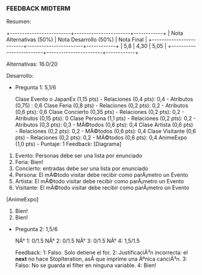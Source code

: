 ### FEEDBACK MIDTERM ###

Resumen:

+-------------------------+-----------------------+------------+
| Nota Alternativas (50%) | Nota Desarrollo (50%) | Nota Final |
+-------------------------+-----------------------+------------+
|           5,8           |          4,30         |    5,05    |
+-------------------------+-----------------------+------------+

Alternativas: 16.0/20

Desarrollo:

* Pregunta 1: 5,1/6

  Clase Evento o JapanEx (1,15 pts)
       - Relaciones (0,4 pts): 0,4
       - Atributos (0,75) : 0,6
  Clase Feria (0,8 pts)
       - Relaciones (0,2 pts): 0,2
       - Atributos (0,6 pts): 0,6
  Clase Concierto (0,35 pts)
       - Relaciones (0,2 pts): 0,2
       - Atributos (0,15 pts): 0
  Clase Persona (1,1 pts)
       - Relaciones (0,2 pts): 0,2
       - Atributos (0,3 pts): 0,3
       - MÃ©todos (0,6 pts): 0,4
  Clase Artista (0,6 pts)
       - Relaciones (0,2 pts): 0,2
       - MÃ©todos (0,6 pts): 0,4
  Clase Visitante (0,6 pts)
       - Relaciones (0,2 pts): 0,2
       - MÃ©todos (0,6 pts): 0,4
  AnimeExpo (1,0 pts)
       - Puntaje: 1
   Feedback: [Diagrama]
1. Evento: Personas debe ser una lista por enunciado
2. Feria: Bien!
3. Concierto: entradas debe ser una lista por enunciado
4. Persona: El mÃ©todo visitar debe recibir como parÃ¡metro un Evento
5. Artista: El mÃ©todo visitar debe recibir como parÃ¡metro un Evento
6. Visitante: El mÃ©todo visitar debe recibir como parÃ¡metro un Evento

[AnimeExpo]
1. Bien!
2. Bien!

* Pregunta 2: 1,5/6

   NÂ° 1: 0/1.5
   NÂ° 2: 0/1.5
   NÂ° 3: 0/1.5
   NÂ° 4: 1,5/1.5

   Feedback: 1: Falso. Solo detiene el for.
2: JustificaciÃ³n incorrecta: el __next__ no hace StopIteration, asÃ­ que imprime una Ãºnica canciÃ³n.
3: Falso: No se guarda el filter en ninguna variable.
4: Bien!
